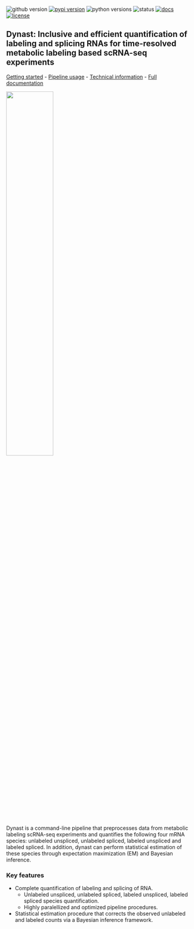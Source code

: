![github version](https://img.shields.io/badge/Version-0.1.2-informational)
[![pypi version](https://img.shields.io/pypi/v/dynast-release)](https://pypi.org/project/dynast-release/0.1.2/)
![python versions](https://img.shields.io/pypi/pyversions/dynast-release)
![status](https://github.com/aristoteleo/dynast-release/workflows/CI/badge.svg)
[![docs](https://readthedocs.org/projects/dynast-release/badge/?version=latest)](https://dynast-release.readthedocs.io/en/latest/?badge=latest)
[![license](https://img.shields.io/pypi/l/dynast-release)](LICENSE)

## Dynast: Inclusive and efficient quantification of labeling and splicing RNAs for time-resolved metabolic labeling based scRNA-seq experiments

[Getting started](https://dynast-release.readthedocs.io/en/latest/getting_started.html) - [Pipeline usage](https://dynast-release.readthedocs.io/en/latest/pipeline_usage.html) - [Technical information](https://dynast-release.readthedocs.io/en/latest/technical_information.html) - [Full documentation](https://dynast-release.readthedocs.io/en/latest/index.html)

<img src="docs/_static/punnet_square.png" width="50%" height="50%">

Dynast is a command-line pipeline that preprocesses data from metabolic labeling scRNA-seq experiments and quantifies the following four mRNA species: unlabeled unspliced, unlabeled spliced, labeled unspliced and labeled spliced. In addition, dynast can perform statistical estimation of these species through expectation maximization (EM) and Bayesian inference.

### Key features
* Complete quantification of labeling and splicing of RNA.
    * Unlabeled unspliced, unlabeled spliced, labeled unspliced, labeled spliced species quantification.
    * Highly paralellized and optimized pipeline procedures.
* Statistical estimation procedure that corrects the observed unlabeled and labeled counts via a Bayesian inference framework.
